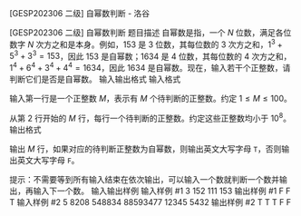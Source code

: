 



[GESP202306 二级] 自幂数判断 - 洛谷














[GESP202306 二级] 自幂数判断
题目描述
自幂数是指，一个 $N$ 位数，满足各位数字 $N$ 次方之和是本身。例如，$153$ 是 $3$ 位数，其每位数的 $3$ 次方之和，$1^3+5^3+3^3=153$，因此 $153$ 是自幂数；$1634$ 是 $4$ 位数，其每位数的 $4$ 次方之和，$1^4+6^4+3^4+4^4=1634$，因此 $1634$ 是自幂数。现在，输入若干个正整数，请判断它们是否是自幂数。
输入输出格式
输入格式

输入第一行是一个正整数 $M$，表示有 $M$ 个待判断的正整数。约定 $1 \le M \le 100$。

从第 $2$ 行开始的 $M$ 行，每行一个待判断的正整数。约定这些正整数均小于 $10^8$。
输出格式

输出 $M$ 行，如果对应的待判断正整数为自幂数，则输出英文大写字母 $\texttt T$，否则输出英文大写字母 $\texttt F$。

提示：不需要等到所有输入结束在依次输出，可以输入一个数就判断一个数并输出，再输入下一个数。
输入输出样例
输入样例 #1
3
152
111
153
输出样例 #1
F
F
T
输入样例 #2
5
8208
548834
88593477
12345
5432
输出样例 #2
T
T
T
F
F






